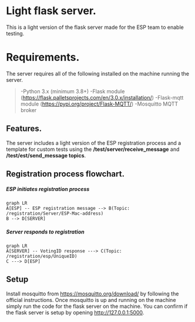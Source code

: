 # Light flask server.

This is a light version of the flask server made for the ESP team to enable testing.

# Requirements.

The server requires all of the following installed on the machine running the server.
>-Python 3.x (minimum 3.8+)
>-Flask module  (https://flask.palletsprojects.com/en/3.0.x/installation/)
>-Flask-mqtt module  (https://pypi.org/project/Flask-MQTT/)
>-Mosquitto MQTT broker

## Features.

The server includes a light version of the ESP registration process and a template for custom tests using the **/test/server/receive_message** and **/test/est/send_message topics**.

## Registration process flowchart.
##### ESP initiates registration process
```mermaid
graph LR
A[ESP] -- ESP registration message --> B(Topic: /registration/Server/ESP-Mac-address)
B --> D[SERVER]
```
##### Server responds to registration
```mermaid
graph LR
A[SERVER] -- VotingID response ---> C(Topic: /registration/esp/UniqueID)
C ---> D[ESP]
```
## Setup
Install mosquitto from https://mosquitto.org/download/ by following the official instructions. Once mosquitto is up and running on the machine simply run the code for the flask server on the machine. You can confirm if the flask server is setup by opening http://127.0.0.1:5000.
